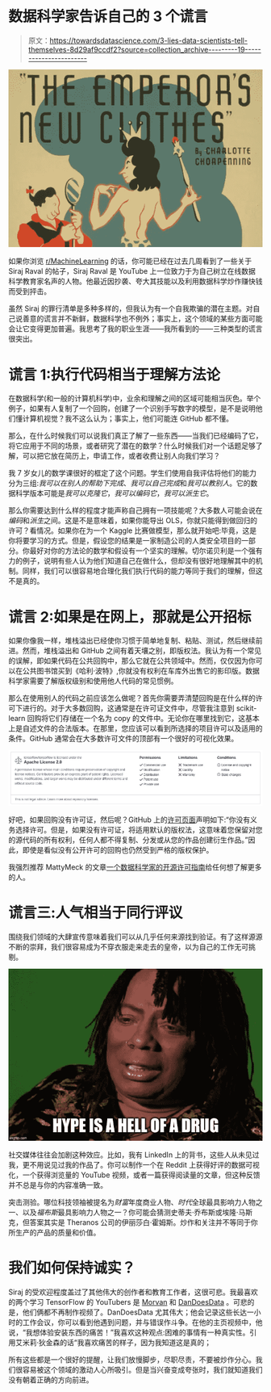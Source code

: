 # 数据科学家告诉自己的 3 个谎言

> 原文：<https://towardsdatascience.com/3-lies-data-scientists-tell-themselves-8d29af9ccdf2?source=collection_archive---------19----------------------->

![](img/f8de40ada428668bdbb4ab3a13ebc581.png)

如果你浏览 [r/MachineLearning](https://www.reddit.com/r/MachineLearning/) 的话，你可能已经在过去几周看到了一些关于 Siraj Raval 的帖子，Siraj Raval 是 YouTube 上一位致力于为自己树立在线数据科学教育家名声的人物。他最近因抄袭、夸大其技能以及利用数据科学炒作赚快钱而受到抨击。

虽然 Siraj 的罪行清单是多种多样的，但我认为有一个自我欺骗的潜在主题。对自己说善意的谎言并不新鲜，数据科学也不例外；事实上，这个领域的某些方面可能会让它变得更加普遍。我思考了我的职业生涯——我所看到的——三种类型的谎言很突出。

# **谎言 1:执行代码相当于理解方法论**

在数据科学(和一般的计算机科学)中，业余和理解之间的区域可能相当灰色。举个例子，如果有人复制了一个回购，创建了一个识别手写数字的模型，是不是说明他们懂计算机视觉？我不这么认为；事实上，他们可能连 GitHub 都不懂。

那么，在什么时候我们可以说我们真正了解了一些东西——当我们已经编码了它，将它应用于不同的场景，或者研究了潜在的数学？什么时候我们对一个话题足够了解，可以把它放在简历上，申请工作，或者收费让别人向我们学习？

我 7 岁女儿的数学课很好的框定了这个问题。学生们使用自我评估将他们的能力分为三组:*我可以在别人的帮助下完成*、*我可以自己完成*和*我可以教别人*。它的数据科学版本可能是*我可以克隆它*，*我可以编码它*，*我可以派生它*。

那么你需要达到什么样的程度才能声称自己拥有一项技能呢？大多数人可能会说在*编码*和*派生*之间。这是不是意味着，如果你能导出 OLS，你就只能得到做回归的许可？看情况。如果你在为一个 Kaggle 比赛做模型，那么就开始吧:毕竟，这是你将要学习的方式。但是，假设您的结果是一家制造公司的人类安全项目的一部分。你最好对你的方法论的数学和假设有一个坚实的理解。切尔诺贝利是一个强有力的例子，说明有些人认为他们知道自己在做什么，但却没有很好地理解其中的机制。同样，我们可以很容易地合理化我们执行代码的能力等同于我们的理解，但这不是真的。

# 谎言 2:如果是在网上，那就是公开招标

如果你像我一样，堆栈溢出已经使你习惯于简单地复制、粘贴、测试，然后继续前进。然而，堆栈溢出和 GitHub 之间有着天壤之别，即版权法。我认为有一个常见的误解，即如果代码在公共回购中，那么它就在公共领域中。然而，仅仅因为你可以在公共图书馆买到《哈利·波特》,你就没有权利在车库外出售它的影印版。数据科学家需要了解版权级别和使用他人代码的常见惯例。

那么在使用别人的代码之前应该怎么做呢？首先你需要弄清楚回购是在什么样的许可下进行的。对于大多数回购，这通常是在许可证文件中，尽管我注意到 scikit-learn 回购将它们存储在一个名为 copy 的文件中。无论你在哪里找到它，这基本上是自述文件的合法版本。在那里，您应该可以看到所选择的项目许可以及适用的条件。GitHub 通常会在大多数许可文件的顶部有一个很好的可视化效果。

![](img/26e9f014a73b5203bcc2a7e5d7018349.png)

好吧，如果回购没有许可证，然后呢？GitHub 上的[许可页面](https://help.github.com/en/articles/licensing-a-repository)声明如下:“你没有义务选择许可。但是，如果没有许可证，将适用默认的版权法，这意味着您保留对您的源代码的所有权利，任何人都不得复制、分发或从您的作品创建衍生作品。”因此，即使是看似没有公开许可的回购也仍然受到严格的版权保护。

我强烈推荐 MattyMeck 的文章[一个数据科学家的开源许可指南](/a-data-scientists-guide-to-open-source-licensing-c70d5fe42079)给任何想了解更多的人。

# **谎言三:人气相当于同行评议**

围绕我们领域的大肆宣传意味着我们可以从几乎任何来源找到验证。有了这样源源不断的崇拜，我们很容易成为不穿衣服走来走去的皇帝，以为自己的工作无可挑剔。

![](img/0d03f28c9852d2ee07bcd3899ca42670.png)

社交媒体往往会加剧这种效应。比如，我有 LinkedIn 上的背书，这些人从未见过我，更不用说见过我的作品了。你可以制作一个在 Reddit 上获得好评的数据可视化，一个获得浏览量的 YouTube 视频，或者一篇获得阅读量的文章，但这种反馈并不总是与你的内容准确一致。

突击测验。哪位科技领袖被提名为*财富*年度商业人物、*时代*全球最具影响力人物之一、以及*福布斯*最具影响力人物之一？你可能会猜测史蒂夫·乔布斯或埃隆·马斯克，但答案其实是 Theranos 公司的伊丽莎白·霍姆斯。炒作和关注并不等同于你所生产的产品的质量和价值。

# 我们如何保持诚实？

Siraj 的受欢迎程度盖过了其他伟大的创作者和教育工作者，这很可悲。我最喜欢的两个学习 TensorFlow 的 YouTubers 是 [Morvan](https://www.youtube.com/user/MorvanZhou/featured) 和 [DanDoesData](https://www.youtube.com/user/dvbuntu/featured) 。可悲的是，他们俩都不再制作视频了。DanDoesData 尤其伟大；他会记录这些长达一小时的工作会议，你可以看到他遇到问题，并与错误作斗争。在他的主页视频中，他说，“我想体验安装东西的痛苦！”我喜欢这种观点:困难的事情有一种真实性。引用艾米莉·狄金森的话“我喜欢痛苦的样子，因为我知道这是真的；

所有这些都是一个很好的提醒，让我们放慢脚步，尽职尽责，不要被炒作分心。我们很容易被这个领域的激动人心所吸引。但是当兴奋变成夸张时，我们就知道我们没有朝着正确的方向前进。